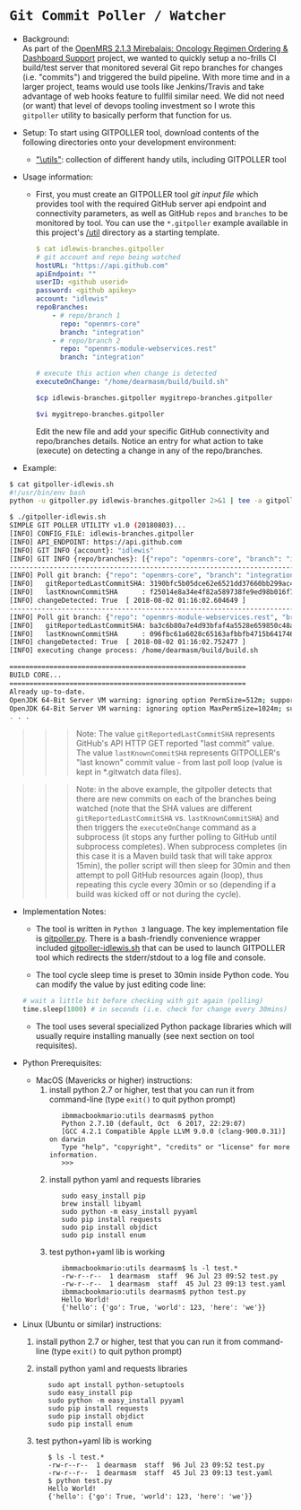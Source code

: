 **`Git Commit Poller / Watcher`**
=======================================================================

- Background:  
  As part of the [OpenMRS 2.1.3 Mirebalais: Oncology Regimen Ordering & Dashboard Support](https://github.com/openmrs/openmrs-module-oncology) project, we wanted to
  quickly setup a no-frills CI build/test server that monitored several Git repo branches
  for changes (i.e. "commits") and triggered the build pipeline. With more time and in a
  larger project, teams would use tools like Jenkins/Travis and take advantage of web hooks
  feature to fullfil similar need. We did not need (or want) that level of devops tooling
  investment so I wrote this `gitpoller` utility to basically perform that function for us.

- Setup:
  To start using GITPOLLER tool, download contents of the following directories onto your development environment:
  - ["\utils"](https://github.com/dearmasm/openmrs-module-oncology/tree/master/utils): collection of different handy utils, including GITPOLLER tool

- Usage information:
  - First, you must create an GITPOLLER tool *git input file* which provides tool with the required GitHub server api endpoint and connectivity parameters, as well as GitHub `repos` and `branches` to be monitored by tool.
  You can use the `*.gitpoller` example available in this project's [/util](https://github.com/dearmasm/openmrs-module-oncology/edit/master/utils) directory as a starting template.
     ```yaml
     $ cat idlewis-branches.gitpoller
     # git account and repo being watched
     hostURL: "https://api.github.com"
     apiEndpoint: ""
     userID: <github userid>
     password: <github apikey>
     account: "idlewis"
     repoBranches:
         - # repo/branch 1
           repo: "openmrs-core"
           branch: "integration"
         - # repo/branch 2
           repo: "openmrs-module-webservices.rest"
           branch: "integration"

     # execute this action when change is detected
     executeOnChange: "/home/dearmasm/build/build.sh"
     ```
     ```bash
     $cp idlewis-branches.gitpoller mygitrepo-branches.gitpoller

     $vi mygitrepo-branches.gitpoller
     ```
     Edit the new file and add your specific GitHub connectivity and repo/branches details. Notice an entry for what
     action to take (execute) on detecting a change in any of the repo/branches.

- Example:
```bash
$ cat gitpoller-idlewis.sh
#!/usr/bin/env bash
python -u gitpoller.py idlewis-branches.gitpoller 2>&1 | tee -a gitpoller.log
```

```bash
$ ./gitpoller-idlewis.sh
SIMPLE GIT POLLER UTILITY v1.0 (20180803)...
[INFO] CONFIG_FILE: idlewis-branches.gitpoller
[INFO] API_ENDPOINT: https://api.github.com
[INFO] GIT INFO {account}: "idlewis"
[INFO] GIT INFO {repo/branches}: [{"repo": "openmrs-core", "branch": "integration"}, {"repo": "openmrs-module-webservices.rest", "branch": "integration"}]
------------------------------------------------------------------------------
[INFO] Poll git branch: {"repo": "openmrs-core", "branch": "integration"}
[INFO]   gitReportedLastCommitSHA: 3190bfc5b05dce62e6521dd37660bb299ac49e34
[INFO]   lastKnownCommitSHA      : f25014e8a34e4f82a589738fe9ed98b016f73f2c
[INFO] changeDetected: True  [ 2018-08-02 01:16:02.604649 ]
------------------------------------------------------------------------------
[INFO] Poll git branch: {"repo": "openmrs-module-webservices.rest", "branch": "integration"}
[INFO]   gitReportedLastCommitSHA: ba3c6b80a7e4d93bfaf4a5528e659850c48ae427
[INFO]   lastKnownCommitSHA      : 096fbc61a6028c65163afbbfb4715b6417463dfc
[INFO] changeDetected: True  [ 2018-08-02 01:16:02.752477 ]
[INFO] executing change process: /home/dearmasm/build/build.sh

===========================================================
BUILD CORE...
===========================================================
Already up-to-date.
OpenJDK 64-Bit Server VM warning: ignoring option PermSize=512m; support was removed in 8.0
OpenJDK 64-Bit Server VM warning: ignoring option MaxPermSize=1024m; support was removed in 8.0
. . .
```
>>>Note: The value `gitReportedLastCommitSHA` represents GitHub's API HTTP GET reported "last commit" value.  
The value `lastKnownCommitSHA` represents GITPOLLER's "last known" commit value - from last poll loop (value is kept in \*.gitwatch data files).

>>>Note: in the above example, the gitpoller detects that there are new commits on each of the branches being watched (note that the SHA values are different `gitReportedLastCommitSHA` vs. `lastKnownCommitSHA`) and then triggers the `executeOnChange` command as a subprocess (it stops any further polling to GitHub until subprocess completes). When subprocess completes (in this case it is a Maven build task that will take approx 15min), the poller script will then sleep for 30min and then attempt to poll GitHub resources again (loop), thus repeating this cycle every 30min or so (depending if a build was kicked off or not during the cycle).

- Implementation Notes:  
    - The tool is written in `Python 3` language. The key implementation file is [gitpoller.py](https://github.com/dearmasm/openmrs-module-oncology/edit/master/utils/gitpoller.py). There is a bash-friendly convenience wrapper included [gitpoller-idlewis.sh](https://github.com/dearmasm/openmrs-module-oncology/edit/master/utils/gitpoller-idlewis.sh) that can be used to launch GITPOLLER tool which redirects the stderr/stdout to a log file and console.  

    - The tool cycle sleep time is preset to 30min inside Python code. You can modify the value by just editing code line:
    ```python
    # wait a little bit before checking with git again (polling)
    time.sleep(1800) # in seconds (i.e. check for change every 30mins)
    ```

    - The tool uses several specialized Python package libraries which will usually require installing manually (see next section on tool requisites).  

- Python Prerequisites:
  - MacOS (Mavericks or higher) instructions:
    1. install python 2.7 or higher, test that you can run it from command-line (type ```exit()``` to quit python prompt)
       ```
          ibmmacbookmario:utils dearmasm$ python
          Python 2.7.10 (default, Oct  6 2017, 22:29:07)
          [GCC 4.2.1 Compatible Apple LLVM 9.0.0 (clang-900.0.31)] on darwin
          Type "help", "copyright", "credits" or "license" for more information.
          >>>
    2. install python yaml and requests libraries
       ```
          sudo easy_install pip
          brew install libyaml
          sudo python -m easy_install pyyaml
          sudo pip install requests
          sudo pip install objdict
          sudo pip install enum

    3. test python+yaml lib is working
       ```
          ibmmacbookmario:utils dearmasm$ ls -l test.*
          -rw-r--r--  1 dearmasm  staff  96 Jul 23 09:52 test.py
          -rw-r--r--  1 dearmasm  staff  45 Jul 23 09:13 test.yaml
          ibmmacbookmario:utils dearmasm$ python test.py
          Hello World!
          {'hello': {'go': True, 'world': 123, 'here': 'we'}}

- Linux (Ubuntu or similar) instructions:
    1. install python 2.7 or higher, test that you can run it from command-line (type ```exit()``` to quit python prompt)

    2. install python yaml and requests libraries
       ```
          sudo apt install python-setuptools
          sudo easy_install pip
          sudo python -m easy_install pyyaml
          sudo pip install requests
          sudo pip install objdict
          sudo pip install enum

    3. test python+yaml lib is working
       ```
          $ ls -l test.*
          -rw-r--r--  1 dearmasm  staff  96 Jul 23 09:52 test.py
          -rw-r--r--  1 dearmasm  staff  45 Jul 23 09:13 test.yaml
          $ python test.py
          Hello World!
          {'hello': {'go': True, 'world': 123, 'here': 'we'}}
       ```
